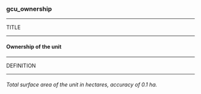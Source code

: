 ### gcu_ownership



------
TITLE

------

#### Ownership of the unit



------
DEFINITION

------

###### Total surface area of the unit in hectares, accuracy of 0.1 ha.